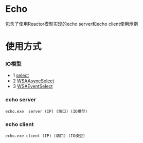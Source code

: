 # Echo


包含了使用Reactor模型实现的echo server和echo client使用示例


# 使用方式

### IO模型

* 1 [select](https://docs.microsoft.com/en-us/windows/win32/api/winsock2/nf-winsock2-select)
* 2 [WSAAsyncSelect](https://docs.microsoft.com/en-us/windows/win32/api/winsock/nf-winsock-wsaasyncselect)
* 3 [WSAEventSelect](https://docs.microsoft.com/en-us/windows/win32/api/winsock2/nf-winsock2-wsaeventselect)

### echo server
    echo.exe  server (IP) (端口) (IO模型)

### echo client
    echo.exe client (IP) (端口) (IO模型)
